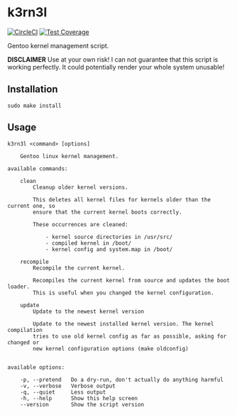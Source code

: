 # k3rn3l

[![CircleCI](https://circleci.com/gh/particleflux/k3rn3l.svg?style=shield)](https://circleci.com/gh/particleflux/k3rn3l)
[![Test Coverage](https://api.codeclimate.com/v1/badges/8e240180d5ec6d717b4a/test_coverage)](https://codeclimate.com/github/particleflux/k3rn3l/test_coverage)

Gentoo kernel management script.

**DISCLAIMER** Use at your own risk! I can not guarantee that this script is 
working perfectly. It could potentially render your whole system unusable!


## Installation

```
sudo make install
```

## Usage

```
k3rn3l <command> [options]

    Gentoo linux kernel management.

available commands:

    clean
        Cleanup older kernel versions.

        This deletes all kernel files for kernels older than the current one, so
        ensure that the current kernel boots correctly.

        These occurrences are cleaned:

            - kernel source directories in /usr/src/
            - compiled kernel in /boot/
            - kernel config and system.map in /boot/

    recompile
        Recompile the current kernel.

        Recompiles the current kernel from source and updates the boot loader.
        This is useful when you changed the kernel configuration.

    update
        Update to the newest kernel version

        Update to the newest installed kernel version. The kernel compilation
        tries to use old kernel config as far as possible, asking for changed or
        new kernel configuration options (make oldconfig)


available options:

    -p, --pretend   Do a dry-run, don't actually do anything harmful
    -v, --verbose   Verbose output
    -q, --quiet     Less output
    -h, --help      Show this help screen
    --version       Show the script version
```
